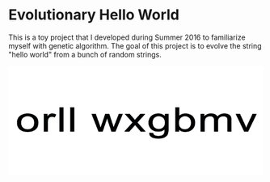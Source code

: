 # Evolutionary Hello World
This is a toy project that I developed during Summer 2016 to familiarize myself with genetic algorithm. The goal of this project is to evolve the string "hello world" from a bunch of random strings.

![](https://github.com/timzhang642/Evolutionary_Hello_World/blob/master/hello_world.gif)
